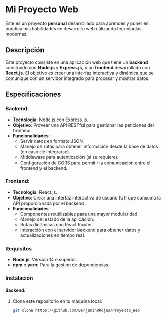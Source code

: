 # Mi Proyecto Web

Este es un proyecto **personal** desarrollado para aprender y poner en práctica mis habilidades en desarrollo web utilizando tecnologías modernas.

## Descripción

Este proyecto consiste en una aplicación web que tiene un **backend** construido con **Node.js** y **Express.js**, y un **frontend** desarrollado con **React.js**. El objetivo es crear una interfaz interactiva y dinámica que se comunique con un servidor integrado para procesar y mostrar datos.

## Especificaciones

### Backend:
- **Tecnología**: Node.js con Express.js.
- **Objetivo**: Proveer una API RESTful para gestionar las peticiones del frontend.
- **Funcionalidades**:
  - Servir datos en formato JSON.
  - Manejo de rutas para obtener información desde la base de datos (en caso de integrarse).
  - Middleware para autenticación (si se requiere).
  - Configuración de CORS para permitir la comunicación entre el frontend y el backend.

### Frontend:
- **Tecnología**: React.js.
- **Objetivo**: Crear una interfaz interactiva de usuario (UI) que consuma la API proporcionada por el backend.
- **Funcionalidades**:
  - Componentes reutilizables para una mayor modularidad.
  - Manejo del estado de la aplicación.
  - Rutas dinámicas con React Router.
  - Interacción con el servidor backend para obtener datos y actualizaciones en tiempo real.

### Requisitos
- **Node.js**: Version 14 o superior.
- **npm** o **yarn**: Para la gestión de dependencias.

### Instalación

#### Backend:
1. Clona este repositorio en tu máquina local:
   ```bash
   git clone https://github.com/BenjaminRRojas/Proyecto_Web
